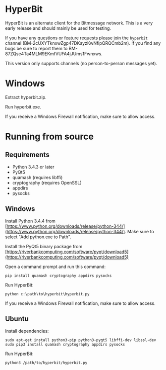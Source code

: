 # HyperBit

HyperBit is an alternate client for the Bitmessage network. This is a very early release and should mainly be used for testing.

If you have any questions or feature requests please join the `hyperbit` channel (BM-2cUXYTknxwZgp47DKayzKwNfipQRQCmb2m). If you find any bugs be sure to report them to BM-87ZQse4Ta4MLM9EKmfVUFA4jJUms1Fwnxws. 

This version only supports channels (no person-to-person messages yet).

# Windows

Extract hyperbit.zip.

Run hyperbit.exe.

If you receive a Windows Firewall notification, make sure to allow access.

# Running from source

## Requirements

- Python 3.4.3 or later
- PyQt5
- quamash (requires libffi)
- cryptography (requires OpenSSL)
- appdirs
- pysocks

## Windows

Install Python 3.4.4 from [https://www.python.org/downloads/release/python-344/](https://www.python.org/downloads/release/python-344/). Make sure to select "Add python.exe to Path".

Install the PyQt5 binary package from [https://riverbankcomputing.com/software/pyqt/download5](https://riverbankcomputing.com/software/pyqt/download5)

Open a command prompt and run this command:

    pip install quamash cryptography appdirs pysocks

Run HyperBit:

    python c:\path\to\hyperbit\hyperbit.py

If you receive a Windows Firewall notification, make sure to allow access.

## Ubuntu

Install dependencies:

    sudo apt-get install python3-pip python3-pyqt5 libffi-dev libssl-dev
    sudo pip3 install quamash cryptography appdirs pysocks

Run HyperBit:

    python3 /path/to/hyperbit/hyperbit.py


